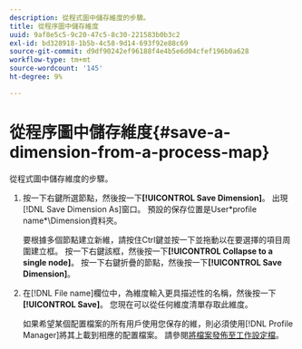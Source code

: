 ```yaml
---
description: 從程式圖中儲存維度的步驟。
title: 從程序圖中儲存維度
uuid: 9af8e5c5-9c20-47c5-8c30-221583b0b3c2
exl-id: bd328918-1b5b-4c58-9d14-693f92e88c69
source-git-commit: d9df90242ef96188f4e4b5e6d04cfef196b0a628
workflow-type: tm+mt
source-wordcount: '145'
ht-degree: 9%

---
```


# 從程序圖中儲存維度{#save-a-dimension-from-a-process-map}

從程式圖中儲存維度的步驟。

1. 按一下右鍵所選節點，然後按一下&#x200B;**[!UICONTROL Save Dimension]**。 出現[!DNL Save Dimension As]窗口。 預設的保存位置是User\*profile name*\Dimension資料夾。

   要根據多個節點建立新維，請按住Ctrl鍵並按一下並拖動以在要選擇的項目周圍建立框。 按一下右鍵該框，然後按一下&#x200B;**[!UICONTROL Collapse to a single node]**。 按一下右鍵折疊的節點，然後按一下&#x200B;**[!UICONTROL Save Dimension]**。

1. 在[!DNL File name]欄位中，為維度輸入更具描述性的名稱，然後按一下&#x200B;**[!UICONTROL Save]**。 您現在可以從任何維度清單存取此維度。

   如果希望某個配置檔案的所有用戶使用您保存的維，則必須使用[!DNL Profile Manager]將其上載到相應的配置檔案。 請參閱[將檔案發佈至工作設定檔](../../../../home/c-get-started/c-admin-intrf/c-prof-mgr/t-pub-files-wkg-prof.md#task-a0106e010c834d16bd60eef4721b6af9)。
